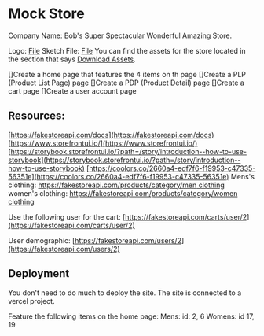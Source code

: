 # Mock Store

Company Name: Bob's Super Spectacular Wonderful Amazing Store.

Logo: [File](https://d.pr/i/ugdkaa)
Sketch File: [File](https://www.sketch.com/s/567b2d62-1ed6-4914-a79d-caf4af030e5d/v/ZWzRdG/)
You can find the assets for the store located in the section that says [Download Assets](https://d.pr/i/HVUSsK).

[]Create a home page that features the 4 items on th page
[]Create a PLP (Product List Page) page
[]Create a  PDP (Product Detail) page
[]Create a cart page
[]Create a user account page 

## Resources:

[https://fakestoreapi.com/docs](https://fakestoreapi.com/docs)
[https://www.storefrontui.io/](https://www.storefrontui.io/)
[https://storybook.storefrontui.io/?path=/story/introduction--how-to-use-storybook](https://storybook.storefrontui.io/?path=/story/introduction--how-to-use-storybook)
[https://coolors.co/2660a4-edf7f6-f19953-c47335-56351e](https://coolors.co/2660a4-edf7f6-f19953-c47335-56351e)
Mens's clothing: [https://fakestoreapi.com/products/category/men clothing](https://fakestoreapi.com/products/category/men%20clothing)
women's clothing: [https://fakestoreapi.com/products/category/women clothing](https://fakestoreapi.com/products/category/women%20clothing)

Use the following user for the cart: [https://fakestoreapi.com/carts/user/2](https://fakestoreapi.com/carts/user/2)

User demographic: [https://fakestoreapi.com/users/2](https://fakestoreapi.com/users/2) 

## Deployment
You don't need to do much to deploy the site. The site is connected to a vercel project.

Feature the following items on the home page:
Mens:  id: 2, 6
Womens: id 17, 19
